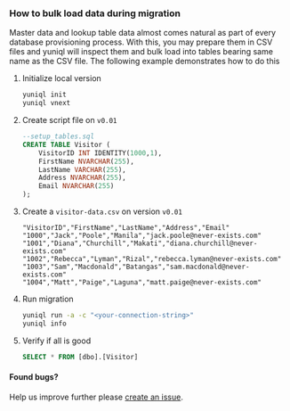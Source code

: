 ### How to bulk load data during migration

Master data and lookup table data almost comes natural as part of every database provisioning process. With this, you may prepare them in CSV files and yuniql will inspect them and bulk load into tables bearing same name as the CSV file. The following example demonstrates how to do this

1. Initialize local version

	```bash
	yuniql init
	yuniql vnext
	```

2. Create script file on `v0.01`

	```sql
	--setup_tables.sql
	CREATE TABLE Visitor (
		VisitorID INT IDENTITY(1000,1),
		FirstName NVARCHAR(255),
		LastName VARCHAR(255),
		Address NVARCHAR(255),
		Email NVARCHAR(255)
	);
	```

3. Create a `visitor-data.csv` on version `v0.01`

	```csv
	"VisitorID","FirstName","LastName","Address","Email"
	"1000","Jack","Poole","Manila","jack.poole@never-exists.com"
	"1001","Diana","Churchill","Makati","diana.churchill@never-exists.com"
	"1002","Rebecca","Lyman","Rizal","rebecca.lyman@never-exists.com"
	"1003","Sam","Macdonald","Batangas","sam.macdonald@never-exists.com"
	"1004","Matt","Paige","Laguna","matt.paige@never-exists.com"
	```

4. Run migration

	```bash
	yuniql run -a -c "<your-connection-string>"
	yuniql info
	```

5. Verify if all is good

	```sql
	SELECT * FROM [dbo].[Visitor]
	```

#### Found bugs?

Help us improve further please [create an issue](https://github.com/rdagumampan/yuniql/issues/new).

